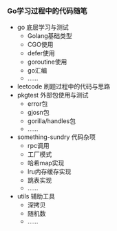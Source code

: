 ### Go学习过程中的代码随笔

 + go 底层学习与测试
    - Golang基础类型
    - CGO使用
    - defer使用
    - goroutine使用
    - go汇编
    - ......
 + leetcode 刷题过程中的代码与思路
 + pkgtest 外部包使用与测试
    - error包
    - gjosn包
    - gorilla/handles包
    - ......
 + something-sundry 代码杂项
    - rpc调用
    - 工厂模式
    - 哈希map实现
    - lru内存缓存实现
    - 跳表实现
    - ......
 + utils 辅助工具
    - 深拷贝
    - 随机数
    - ......